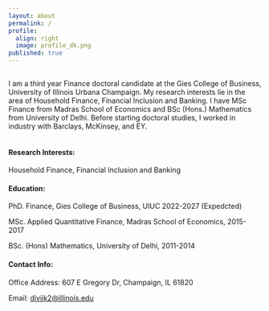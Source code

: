 ```yaml
---
layout: about
permalink: /
profile:
  align: right
  image: profile_dk.png
published: true
---
```

<hr style="line-height: 2px; visibility:hidden;" />

I am a third year Finance doctoral candidate at the Gies College of Business, University of Illinois Urbana Champaign. 
My research interests lie in the area of Household Finance, Financial Inclusion and Banking. I have MSc Finance from Madras School of Economics and BSc (Hons.) Mathematics from University of Delhi. Before starting doctoral studies, I worked in industry with Barclays, McKinsey, and EY. 
<hr style="line-height: 4px; visibility:hidden;" />

#### Research Interests:
Household Finance, Financial Inclusion and Banking

#### Education:
PhD. Finance, Gies College of Business, UIUC 2022-2027 (Expedcted)

MSc. Applied Quantitative Finance, Madras School of Economics, 2015-2017

BSc. (Hons) Mathematics, University of Delhi, 2011-2014

#### Contact Info:
Office Address: 607 E Gregory Dr, Champaign, IL 61820

Email: divijk2@illinois.edu
